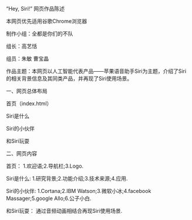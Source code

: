“Hey, Siri!”
网页作品陈述


本网页优先适用谷歌Chrome浏览器


制作小组：全都是你们的不队


组长：高艺恬

组员：朱敏  曹宝晶


作品主题：本网页以人工智能代表产品——苹果语音助手Siri为主题，介绍了Siri的相关背景信息及其同类产品，并再现了Siri使用场景。


一、网页总体布局

首页（index.html）

Siri是什么

Siri的小伙伴

和Siri玩耍

二、网页内容

首页：
1.欢迎语;2.导航栏;3.Logo.

Siri是什么:
1.研究背景;2.功能介绍;3.技术来源;4.应用.

Siri的小伙伴:
1.Cortana;2.IBM Watson;3.微软小冰;4.facebook Massager;5.google Allo;6.公子小白.

和Siri玩耍：
通过音频动画相结合再现Siri使用场景.



